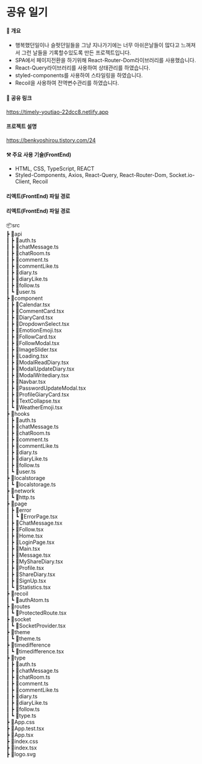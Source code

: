 # 공유 일기

#### 📝 개요

-   행복했던일이나 슬펏던일들을 그냥 지나가기에는 너무 아쉬은날들이 많다고 느껴져서 그런 날들을 기록할수있도록 만든 프로젝트입니다.
-   SPA에서 페이지전환을 하기위해 React-Router-Dom라이브러리를 사용했습니다.
-   React-Query라이브러리를 사용하여 상태관리를 하였습니다.
-   styled-components를 사용하여 스타일링을 하였습니다.
-   Recoil을 사용하여 전역변수관리를 하였습니다.

#### 🔗 공유 링크

https://timely-youtiao-22dcc8.netlify.app

#### 프로젝트 설명

https://benkyoshirou.tistory.com/24

#### ⚒ 주요 사용 기술(FrontEnd)

-   HTML, CSS, TypeScript, REACT
-   Styled-Components, Axios, React-Query, React-Router-Dom, Socket.io-Client, Recoil

#### 리액트(FrontEnd) 파일 경로

#### 리액트(FrontEnd) 파일 경로

📦src<br/>
┣ 📂api<br/>
┃ ┣ 📜auth.ts<br/>
┃ ┣ 📜chatMessage.ts<br/>
┃ ┣ 📜chatRoom.ts<br/>
┃ ┣ 📜comment.ts<br/>
┃ ┣ 📜commentLike.ts<br/>
┃ ┣ 📜diary.ts<br/>
┃ ┣ 📜diaryLike.ts<br/>
┃ ┣ 📜follow.ts<br/>
┃ ┗ 📜user.ts<br/>
┣ 📂component<br/>
┃ ┣ 📜Calendar.tsx<br/>
┃ ┣ 📜CommentCard.tsx<br/>
┃ ┣ 📜DiaryCard.tsx<br/>
┃ ┣ 📜DropdownSelect.tsx<br/>
┃ ┣ 📜EmotionEmoji.tsx<br/>
┃ ┣ 📜FollowCard.tsx<br/>
┃ ┣ 📜FollowModal.tsx<br/>
┃ ┣ 📜ImageSlider.tsx<br/>
┃ ┣ 📜Loading.tsx<br/>
┃ ┣ 📜ModalReadDiary.tsx<br/>
┃ ┣ 📜ModalUpdateDiary.tsx<br/>
┃ ┣ 📜ModalWritediary.tsx<br/>
┃ ┣ 📜Navbar.tsx<br/>
┃ ┣ 📜PasswordUpdateModal.tsx<br/>
┃ ┣ 📜ProfileGiaryCard.tsx<br/>
┃ ┣ 📜TextCollapse.tsx<br/>
┃ ┗ 📜WeatherEmoji.tsx<br/>
┣ 📂hooks<br/>
┃ ┣ 📜auth.ts<br/>
┃ ┣ 📜chatMessage.ts<br/>
┃ ┣ 📜chatRoom.ts<br/>
┃ ┣ 📜comment.ts<br/>
┃ ┣ 📜commentLike.ts<br/>
┃ ┣ 📜diary.ts<br/>
┃ ┣ 📜diaryLike.ts<br/>
┃ ┣ 📜follow.ts<br/>
┃ ┗ 📜user.ts<br/>
┣ 📂localstorage<br/>
┃ ┗ 📜localstorage.ts<br/>
┣ 📂network<br/>
┃ ┗ 📜http.ts<br/>
┣ 📂page<br/>
┃ ┣ 📂error<br/>
┃ ┃ ┗ 📜ErrorPage.tsx<br/>
┃ ┣ 📜ChatMessage.tsx<br/>
┃ ┣ 📜Follow.tsx<br/>
┃ ┣ 📜Home.tsx<br/>
┃ ┣ 📜LoginPage.tsx<br/>
┃ ┣ 📜Main.tsx<br/>
┃ ┣ 📜Message.tsx<br/>
┃ ┣ 📜MyShareDiary.tsx<br/>
┃ ┣ 📜Profile.tsx<br/>
┃ ┣ 📜ShareDiary.tsx<br/>
┃ ┣ 📜SignUp.tsx<br/>
┃ ┗ 📜Statistics.tsx<br/>
┣ 📂recoil<br/>
┃ ┗ 📜authAtom.ts<br/>
┣ 📂routes<br/>
┃ ┗ 📜ProtectedRoute.tsx<br/>
┣ 📂socket<br/>
┃ ┗ 📜SocketProvider.tsx<br/>
┣ 📂theme<br/>
┃ ┗ 📜theme.ts<br/>
┣ 📂timedifference<br/>
┃ ┗ 📜timedifference.tsx<br/>
┣ 📂type<br/>
┃ ┣ 📜auth.ts<br/>
┃ ┣ 📜chatMessage.ts<br/>
┃ ┣ 📜chatRoom.ts<br/>
┃ ┣ 📜comment.ts<br/>
┃ ┣ 📜commentLike.ts<br/>
┃ ┣ 📜diary.ts<br/>
┃ ┣ 📜diaryLike.ts<br/>
┃ ┣ 📜follow.ts<br/>
┃ ┗ 📜type.ts<br/>
┣ 📜App.css<br/>
┣ 📜App.test.tsx<br/>
┣ 📜App.tsx<br/>
┣ 📜index.css<br/>
┣ 📜index.tsx<br/>
┣ 📜logo.svg<br/>
